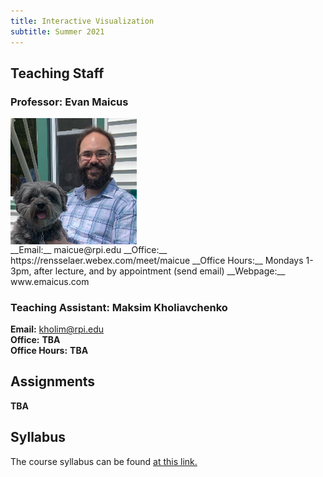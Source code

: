 ```yaml
---
title: Interactive Visualization
subtitle: Summer 2021
---
```


## Teaching Staff
### Professor: Evan Maicus
<img src="/images/cropped_headshot.jpg" alt="Evan Maicus" style="width:40%; display: block; "/>
__Email:__ maicue@rpi.edu  
__Office:__  https://rensselaer.webex.com/meet/maicue   
__Office Hours:__ Mondays 1-3pm, after lecture, and by appointment (send email)  
__Webpage:__ www.emaicus.com  

### Teaching Assistant: Maksim Kholiavchenko
__Email:__ kholim@rpi.edu  
__Office:__  __TBA__  
__Office Hours:__ __TBA__  

## Assignments
__TBA__

## Syllabus
The course syllabus can be found [at this link.](/courses/u21/csci4550/syllabus)